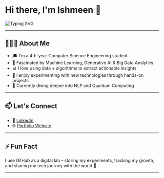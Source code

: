 # Hi there, I'm Ishmeen 👋

![Typing SVG](https://readme-typing-svg.demolab.com?font=Fira+Code&duration=3000&pause=1000&color=6C63FF&center=false&vCenter=false&width=1000&lines=Final-year+CSE+student+from+Mumbai;Machine+Learning+enthusiast+%F0%9F%A7%91%E2%80%8D%F0%9F%92%BB;Exploring+Generative+AI+and+Big+Data;Currently+learning+NLP+%26+Quantum+Computing)

---

## 👩🏻‍💻 About Me

- 🎓 I'm a 4th-year Computer Science Engineering student  
- 🧠 Fascinated by Machine Learning, Generative AI & Big Data Analytics  
- 📊 I love using data + algorithms to extract actionable insights  
- 🧪 I enjoy experimenting with new technologies through hands-on projects  
- 🌱 Currently diving deeper into NLP and Quantum Computing  

---

## 📫 Let's Connect

- 💼 [LinkedIn](https://www.linkedin.com/in/ishmeen-garewal/)  
- 🌐 [Portfolio Website](https://ishmeen-11.github.io/Ishmeen-Portfolio/)  

---

## ⚡ Fun Fact

I use GitHub as a digital lab – storing my experiments, tracking my growth, and sharing my tech journey with the world 🚀

---

<!---
ishmeen-11/ishmeen-11 is a ✨ special ✨ repository because its `README.md` (this file) appears on your GitHub profile.
You can click the Preview link to take a look at your changes.
--->
